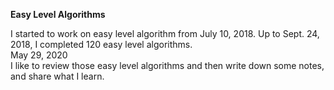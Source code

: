 
**Easy Level Algorithms**<br>

I started to work on easy level algorithm from July 10, 2018. Up to Sept. 24, 2018, I completed 120 easy level algorithms. <br>
May 29, 2020<br>
I like to review those easy level algorithms and then write down some notes, and share what I learn.<br> 

